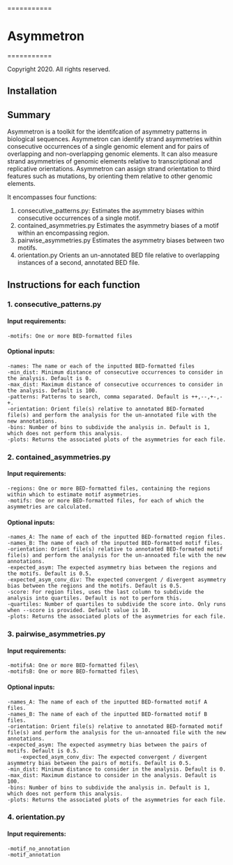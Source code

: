 ===========
# Asymmetron
===========

Copyright 2020. All rights reserved.

## Installation


## Summary 

Asymmetron is a toolkit for the identifcation of asymmetry patterns in biological sequences. Asymmetron can identify strand asymmetries within consecutive occurrences of a single genomic element and for pairs of overlapping and non-overlapping genomic elements. It can also measure strand asymmetries of genomic elements relative to transcriptional and replicative orientations. Asymmetron can assign strand orientation to third features such as mutations, by orienting them relative to other genomic elements. 

It encompasses four functions:
1.	consecutive_patterns.py:	Estimates the asymmetry biases within consecutive occurrences of a single motif.
2.	contained_asymmetries.py	Estimates the asymmetry biases of a motif within an encompassing region.	
3.	pairwise_asymmetries.py		Estimates the asymmetry biases between two motifs.
4.	orientation.py			Orients an un-annotated BED file relative to overlapping instances of a second, annotated BED file.

## Instructions for each function

### 1. consecutive_patterns.py
#### Input requirements:
	-motifs: One or more BED-formatted files
#### Optional inputs:
	-names: The name or each of the inputted BED-formatted files
	-min_dist: Minimum distance of consecutive occurrences to consider in the analysis. Default is 0.
	-max_dist: Maximum distance of consecutive occurrences to consider in the analysis. Default is 100.
	-patterns: Patterns to search, comma separated. Default is ++,--,+-,-+.
	-orientation: Orient file(s) relative to annotated BED-formated file(s) and perform the analysis for the un-annotated file with the new annotations.
	-bins: Number of bins to subdivide the analysis in. Default is 1, which does not perform this analysis.
	-plots: Returns the associated plots of the asymmetries for each file.
	

### 2. contained_asymmetries.py
#### Input requirements:
	-regions: One or more BED-formatted files, containing the regions within which to estimate motif asymmetries.
	-motifs: One or more BED-formatted files, for each of which the asymmetries are calculated.
#### Optional inputs:
	-names_A: The name of each of the inputted BED-formatted region files.
	-names_B: The name of each of the inputted BED-formatted motif files.
	-orientation: Orient file(s) relative to annotated BED-formated motif file(s) and perform the analysis for the un-annoated file with the new annotations.
	-expected_asym: The expected asymmetry bias between the regions and the motifs. Default is 0.5.
	-expected_asym_conv_div: The expected convergent / divergent asymmetry bias between the regions and the motifs. Default is 0.5.
	-score: For region files, uses the last column to subdivide the analysis into quartiles. Default is not to perform this.
	-quartiles: Number of quartiles to subdivide the score into. Only runs when --score is provided. Default value is 10.
	-plots: Returns the associated plots of the asymmetries for each file.

### 3. pairwise_asymmetries.py
#### Input requirements:
	-motifsA: One or more BED-formatted files\
	-motifsB: One or more BED-formatted files\
#### Optional inputs:
	-names_A: The name of each of the inputted BED-formatted motif A files.
	-names_B: The name of each of the inputted BED-formatted motif B files.
	-orientation: Orient file(s) relative to annotated BED-formated motif file(s) and perform the analysis for the un-annoated file with the new annotations.
	-expected_asym: The expected asymmetry bias between the pairs of motifs. Default is 0.5.
        -expected_asym_conv_div: The expected convergent / divergent asymmetry bias between the pairs of motifs. Default is 0.5.
	-min_dist: Minimum distance to consider in the analysis. Default is 0.
	-max_dist: Maximum distance to consider in the analysis. Default is 100.
	-bins: Number of bins to subdivide the analysis in. Default is 1, which does not perform this analysis.
	-plots: Returns the associated plots of the asymmetries for each file.

### 4. orientation.py 	
#### Input requirements:
	-motif_no_annotation
	-motif_annotation
	
